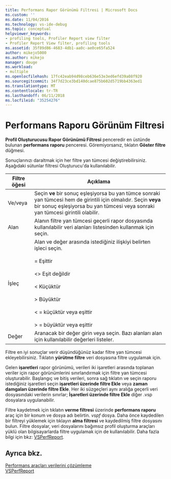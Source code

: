 ```yaml
---
title: Performans Rapor Görünümü Filtresi | Microsoft Docs
ms.custom: ''
ms.date: 11/04/2016
ms.technology: vs-ide-debug
ms.topic: conceptual
helpviewer_keywords:
- profiling tools, Profiler Report view filter
- Profiler Report View filter, profiling tools
ms.assetid: 35f89d86-4683-4db1-aa0c-ae0ce65fa524
author: mikejo5000
ms.author: mikejo
manager: douge
ms.workload:
- multiple
ms.openlocfilehash: 17fc42eab94d98ceb636e53e3ed6efd39a08f920
ms.sourcegitcommit: 34f7d23ce3bd140dcae875b602d5719bb4363ed1
ms.translationtype: MT
ms.contentlocale: tr-TR
ms.lasthandoff: 06/11/2018
ms.locfileid: "35254276"
---
```

# <a name="performance-report-view-filter"></a>Performans Raporu Görünüm Filtresi
**Profil Oluşturucusu Rapor Görünümü Filtresi** penceredir en üstünde bulunan **performans raporu** penceresi. Göremiyorsanız, tıklatın **Göster filtre** düğmesi.  
  
 Sonuçlarınızı daraltmak için her filtre yan tümcesi değiştirebilirsiniz. Aşağıdaki sütunlar filtresi Oluşturucu'da kullanılabilir.  
  
|Filtre öğesi|Açıklama|  
|-----------------|-----------------|  
|Ve/veya|Seçin **ve** bir sonuç eşleşiyorsa bu yan tümce sonraki yan tümcesi hem de girintili için olmalıdır. Seçin **veya** bir sonuç eşleşiyorsa bu yan tümcesi veya sonraki yan tümcesi girintili olabilir.|  
|Alan|Alanın filtre yan tümcesi geçerli rapor dosyasında kullanılabilir veri alanları listesinden kullanmak için seçin.|  
|İşleç|Alan ve değer arasında istediğiniz ilişkiyi belirten işleci seçin.<br /><br /> = Eşittir<br /><br /> <> Eşit değildir<br /><br /> < Küçüktür<br /><br /> > Büyüktür<br /><br /> < = küçüktür veya eşittir<br /><br /> > = büyüktür veya eşittir|  
|Değer|Aranacak bir değer girin veya seçin. Bazı alanları alan için kullanılabilir değerleri listeler.|  
  
 Filtre en iyi sonuçlar verir düşündüğünüz kadar filtre yan tümcesi ekleyebilirsiniz. Tıklatın **yürütme filtre** veri dosyasına filtre uygulamak için.  
  
 Gelen **işaretleri** rapor görünümü, verileri iki işaretleri arasında toplanan veriler için rapor görünümlerini sınırlandırmak için filtre yan tümcesi oluşturabilir. Başlangıç ve bitiş verileri, sonra sağ tıklatın ve seçin raporu istediğiniz işaretleri seçin **işaretleri üzerinde filtre Ekle** veya **zaman damgaları üzerinde filtre Ekle**. Her iki süzgeçleri aynı aralığa geçerli veri dosyasındaki verilerin sınırlar; **İşaretleri üzerinde filtre Ekle** diğer .vsp dosyalara uygulanabilir.  
  
 Filtre kaydetmek için tıklatın **verme filtresi** üzerinde **performans raporu** araç için bir konum ve dosya adı belirtin. *vspf* dosya. Daha önce kaydedilen bir filtreyi yüklemek için tıklayın **alma filtresi** ve kaydedilmiş filtre dosyasını bulun. Filtre dosyalar, veri dosyalarını bağımsız profil oluşturma araçları yüklü olan bilgisayarlarda filtre uygulamak için de kullanılabilir. Daha fazla bilgi için bkz: [VSPerfReport](../profiling/vsperfreport.md).  
  
## <a name="see-also"></a>Ayrıca bkz.  
 [Performans araçları verilerini çözümleme](../profiling/analyzing-performance-tools-data.md)   
 [VSPerfReport](../profiling/vsperfreport.md)